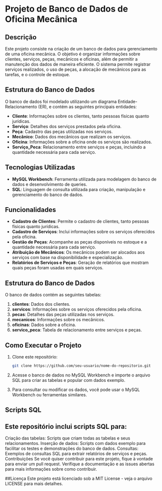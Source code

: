 # Projeto de Banco de Dados de Oficina Mecânica

## Descrição

Este projeto consiste na criação de um banco de dados para gerenciamento de uma oficina mecânica. O objetivo é organizar informações sobre clientes, serviços, peças, mecânicos e oficinas, além de permitir a manutenção dos dados de maneira eficiente. O sistema permite registrar serviços realizados, o uso de peças, a alocação de mecânicos para as tarefas, e o controle de estoque.

## Estrutura do Banco de Dados

O banco de dados foi modelado utilizando um diagrama Entidade-Relacionamento (ER), e contém as seguintes principais entidades:

- **Cliente**: Informações sobre os clientes, tanto pessoas físicas quanto jurídicas.
- **Serviço**: Detalhes dos serviços prestados pela oficina.
- **Peça**: Cadastro das peças utilizadas nos serviços.
- **Mecânico**: Dados dos mecânicos que realizam os serviços.
- **Oficina**: Informações sobre a oficina onde os serviços são realizados.
- **Serviço_Peca**: Relacionamento entre serviços e peças, incluindo a quantidade necessária para cada serviço.

## Tecnologias Utilizadas

- **MySQL Workbench**: Ferramenta utilizada para modelagem do banco de dados e desenvolvimento de queries.
- **SQL**: Linguagem de consulta utilizada para criação, manipulação e gerenciamento do banco de dados.

## Funcionalidades

- **Cadastro de Clientes**: Permite o cadastro de clientes, tanto pessoas físicas quanto jurídicas.
- **Cadastro de Serviços**: Inclui informações sobre os serviços oferecidos pela oficina.
- **Gestão de Peças**: Acompanhe as peças disponíveis no estoque e a quantidade necessária para cada serviço.
- **Atribuição de Mecânicos**: Os mecânicos podem ser alocados aos serviços com base na disponibilidade e especialização.
- **Relatórios de Serviços e Peças**: Geração de relatórios que mostram quais peças foram usadas em quais serviços.

## Estrutura do Banco de Dados

O banco de dados contém as seguintes tabelas:

1. **clientes**: Dados dos clientes.
2. **servicos**: Informações sobre os serviços oferecidos pela oficina.
3. **pecas**: Detalhes das peças utilizadas nos serviços.
4. **mecanicos**: Informações sobre os mecânicos.
5. **oficinas**: Dados sobre a oficina.
6. **servico_peca**: Tabela de relacionamento entre serviços e peças.

## Como Executar o Projeto

1. Clone este repositório:
   ```bash
   git clone https://github.com/seu-usuario/nome-do-repositorio.git
2. Acesse o banco de dados no MySQL Workbench e importe o arquivo SQL para criar as tabelas e popular com dados exemplo.

3. Para consultar ou modificar os dados, você pode usar o MySQL Workbench ou ferramentas similares.

## Scripts SQL

## Este repositório inclui scripts SQL para:

Criação das tabelas: Scripts que criam todas as tabelas e seus relacionamentos.
Inserção de dados: Scripts com dados exemplo para facilitar os testes e demonstrações do banco de dados.
Consultas: Exemplos de consultas SQL para extrair relatórios de serviços e peças.
Contribuições
Se você quiser contribuir para este projeto, fique à vontade para enviar um pull request. Verifique a documentação e as issues abertas para mais informações sobre como contribuir.

##Licença
Este projeto está licenciado sob a MIT License - veja o arquivo LICENSE para mais detalhes.
